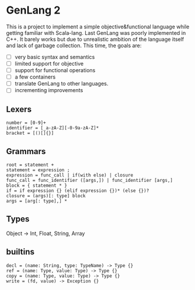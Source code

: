 # GenLang 2
This is a project to implement a simple objective&functional language while getting familiar with Scala-lang.
Last GenLang was poorly implemented in C++. It barely works but due to unrealistic ambition of the language itself and lack of garbage collection.
This time, the goals are:
- [ ] very basic syntax and semantics
- [ ] limited support for objective
- [ ] support for functional operations
- [ ] a few containers
- [ ] translate GenLang to other languages.
- [ ] incrementing improvements
## Lexers
```text
number = [0-9]+
identifier = [_a-zA-Z][-0-9a-zA-Z]*
bracket = [()[]{}]
```
## Grammars
```text
root = statement +
statement = expression ;
expression = func_call | if(with else) | closure
func_call = func_identifier ([args,]) | func_identifier [args,]
block = { statement * }
if = if expression {} (elif expression {})* (else {})?
closure = (args)[: type] block
args = [arg[: type],] *
```
## Types
Object -> Int, Float, String, Array
## builtins
```text
decl = (name: String, type: TypeName) -> Type {}
ref = (name: Type, value: Type) -> Type {}
copy = (name: Type, value: Type) -> Type {}
write = (fd, value) -> Exception {}
```
